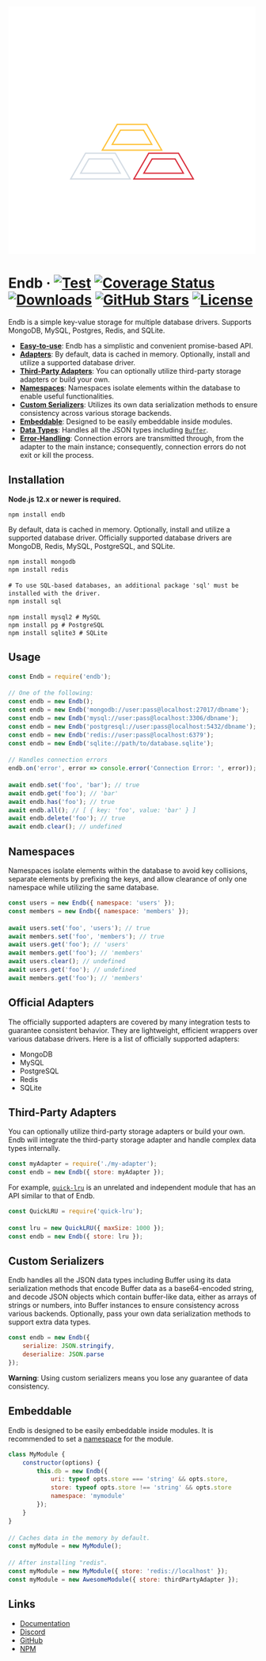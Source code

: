 ![Endb](media/logo.png)

# Endb &middot; [![Test](https://github.com/chroventer/endb/workflows/Test/badge.svg)](https://github.com/chroventer/endb) [![Coverage Status](https://coveralls.io/repos/github/chroventer/endb/badge.svg?branch=master)](https://coveralls.io/github/chroventer/endb?branch=master) [![Downloads](https://badgen.net/npm/dt/endb)](https://www.npmjs.com/package/endb) [![GitHub Stars](https://badgen.net/github/stars/chroventer/endb)](https://github.com/chroventer/endb) [![License](https://badgen.net/github/license/chroventer/endb)](https://github.com/chroventer/endb/blob/master/LICENSE)

Endb is a simple key-value storage for multiple database drivers. Supports MongoDB, MySQL, Postgres, Redis, and SQLite.

- [**Easy-to-use**](#usage): Endb has a simplistic and convenient promise-based API.
- [**Adapters**](#usage): By default, data is cached in memory. Optionally, install and utilize a supported database driver.
- [**Third-Party Adapters**](#third-party-adapters): You can optionally utilize third-party storage adapters or build your own.
- [**Namespaces**](#namespaces): Namespaces isolate elements within the database to enable useful functionalities.
- [**Custom Serializers**](#custom-serializers): Utilizes its own data serialization methods to ensure consistency across various storage backends.
- [**Embeddable**](#embeddable): Designed to be easily embeddable inside modules.
- [**Data Types**](#custom-serializers): Handles all the JSON types including [`Buffer`](https://nodejs.org/api/buffer.html).
- [**Error-Handling**](#usage): Connection errors are transmitted through, from the adapter to the main instance; consequently, connection errors do not exit or kill the process.

## Installation

**Node.js 12.x or newer is required.**

```shell
npm install endb
```

By default, data is cached in memory. Optionally, install and utilize a supported database driver.
Officially supported database drivers are MongoDB, Redis, MySQL, PostgreSQL, and SQLite.

```shell
npm install mongodb
npm install redis

# To use SQL-based databases, an additional package 'sql' must be installed with the driver.
npm install sql

npm install mysql2 # MySQL
npm install pg # PostgreSQL
npm install sqlite3 # SQLite
```

## Usage

```javascript
const Endb = require('endb');

// One of the following:
const endb = new Endb();
const endb = new Endb('mongodb://user:pass@localhost:27017/dbname');
const endb = new Endb('mysql://user:pass@localhost:3306/dbname');
const endb = new Endb('postgresql://user:pass@localhost:5432/dbname');
const endb = new Endb('redis://user:pass@localhost:6379');
const endb = new Endb('sqlite://path/to/database.sqlite');

// Handles connection errors
endb.on('error', error => console.error('Connection Error: ', error));

await endb.set('foo', 'bar'); // true
await endb.get('foo'); // 'bar'
await endb.has('foo'); // true
await endb.all(); // [ { key: 'foo', value: 'bar' } ]
await endb.delete('foo'); // true
await endb.clear(); // undefined
```

## Namespaces

Namespaces isolate elements within the database to avoid key collisions, separate elements by prefixing the keys, and allow clearance of only one namespace while utilizing the same database.

```javascript
const users = new Endb({ namespace: 'users' });
const members = new Endb({ namespace: 'members' });

await users.set('foo', 'users'); // true
await members.set('foo', 'members'); // true
await users.get('foo'); // 'users'
await members.get('foo'); // 'members'
await users.clear(); // undefined
await users.get('foo'); // undefined
await members.get('foo'); // 'members'
```

## Official Adapters

The officially supported adapters are covered by many integration tests to guarantee consistent behavior. They are lightweight, efficient wrappers over various database drivers.
Here is a list of officially supported adapters:

- MongoDB
- MySQL
- PostgreSQL
- Redis
- SQLite

## Third-Party Adapters

You can optionally utilize third-party storage adapters or build your own.
Endb will integrate the third-party storage adapter and handle complex data types internally.

```javascript
const myAdapter = require('./my-adapter');
const endb = new Endb({ store: myAdapter });
```

For example, [`quick-lru`](https://github.com/sindresorhus/quick-lru) is an unrelated and independent module that has an API similar to that of Endb.

```javascript
const QuickLRU = require('quick-lru');

const lru = new QuickLRU({ maxSize: 1000 });
const endb = new Endb({ store: lru });
```

## Custom Serializers

Endb handles all the JSON data types including Buffer using its data serialization methods that encode Buffer data as a base64-encoded string, and decode JSON objects which contain buffer-like data, either as arrays of strings or numbers, into Buffer instances to ensure consistency across various backends.
Optionally, pass your own data serialization methods to support extra data types.

```javascript
const endb = new Endb({
    serialize: JSON.stringify,
    deserialize: JSON.parse
});
```

**Warning**: Using custom serializers means you lose any guarantee of data consistency.

## Embeddable

Endb is designed to be easily embeddable inside modules.
It is recommended to set a [namespace](#namespaces) for the module.

```javascript
class MyModule {
    constructor(options) {
        this.db = new Endb({
            uri: typeof opts.store === 'string' && opts.store,
            store: typeof opts.store !== 'string' && opts.store
            namespace: 'mymodule'
        });
    }
}

// Caches data in the memory by default.
const myModule = new MyModule();

// After installing "redis".
const myModule = new MyModule({ store: 'redis://localhost' });
const myModule = new AwesomeModule({ store: thirdPartyAdapter });
```

## Links

- [Documentation](https://endb.js.org "Documentation")
- [Discord](https://discord.gg/d5SYmjj)
- [GitHub](https://github.com/chroventer/endb "GitHub")
- [NPM](https://npmjs.com/package/endb "NPM")
